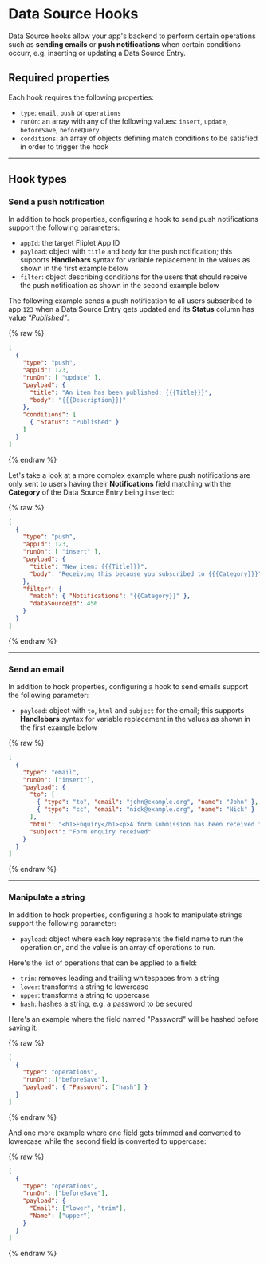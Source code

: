 # Data Source Hooks

Data Source hooks allow your app's backend to perform certain operations such as **sending emails** or **push notifications** when certain conditions occurr, e.g. inserting or updating a Data Source Entry.

## Required properties

Each hook requires the following properties:

- `type`: `email`, `push` or `operations`
- `runOn`: an array with any of the following values: `insert`, `update`, `beforeSave`, `beforeQuery`
- `conditions`: an array of objects defining match conditions to be satisfied in order to trigger the hook

---

## Hook types

### Send a push notification

In addition to hook properties, configuring a hook to send push notifications support the following parameters:

- `appId`: the target Fliplet App ID
- `payload`: object with `title` and `body` for the push notification; this supports **Handlebars** syntax for variable replacement in the values as shown in the first example below
- `filter`: object describing conditions for the users that should receive the push notification as shown in the second example below

The following example sends a push notification to all users subscribed to app `123` when a Data Source Entry gets updated and its **Status** column has value *"Published"*.

{% raw %}
```json
[
  {
    "type": "push",
    "appId": 123,
    "runOn": [ "update" ],
    "payload": {
      "title": "An item has been published: {{{Title}}}",
      "body": "{{{Description}}}"
    },
    "conditions": [
      { "Status": "Published" }
    ]
  }
]
```
{% endraw %}

Let's take a look at a more complex example where push notifications are only sent to users having their **Notifications** field matching with the **Category** of the Data Source Entry being inserted:

{% raw %}
```json
[
  {
    "type": "push",
    "appId": 123,
    "runOn": [ "insert" ],
    "payload": {
      "title": "New item: {{{Title}}}",
      "body": "Receiving this because you subscribed to {{{Category}}}"
    },
    "filter": {
      "match": { "Notifications": "{{Category}}" },
      "dataSourceId": 456
    }
  }
]
```
{% endraw %}

---

### Send an email

In addition to hook properties, configuring a hook to send emails support the following parameter:

- `payload`: object with `to`, `html` and `subject` for the email; this supports **Handlebars** syntax for variable replacement in the values as shown in the first example below

{% raw %}
```json
[
  {
    "type": "email",
    "runOn": ["insert"],
    "payload": {
      "to": [
        { "type": "to", "email": "john@example.org", "name": "John" },
        { "type": "cc", "email": "nick@example.org", "name": "Nick" }
      ],
      "html": "<h1>Enquiry</h1><p>A form submission has been received from {{Name}}</p>",
      "subject": "Form enquiry received"
    }
  }
]
```
{% endraw %}

---

### Manipulate a string

In addition to hook properties, configuring a hook to manipulate strings support the following parameter:

- `payload`: object where each key represents the field name to run the operation on, and the value is an array of operations to run.

Here's the list of operations that can be applied to a field:

- `trim`: removes leading and trailing whitespaces from a string
- `lower`: transforms a string to lowercase
- `upper`: transforms a string to uppercase
- `hash`: hashes a string, e.g. a password to be secured

Here's an example where the field named "Password" will be hashed before saving it:

{% raw %}
```json
[
  {
    "type": "operations",
    "runOn": ["beforeSave"],
    "payload": { "Password": ["hash"] }
  }
]
```
{% endraw %}

And one more example where one field gets trimmed and converted to lowercase while the second field is converted to uppercase:

{% raw %}
```json
[
  {
    "type": "operations",
    "runOn": ["beforeSave"],
    "payload": {
      "Email": ["lower", "trim"],
      "Name": ["upper"]
    }
  }
]
```
{% endraw %}

